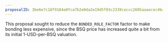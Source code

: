 ```yaml
---
proposalID: 3be6e7c18f9184e0fca7b2e0da2e19d5f03c2339ceccc2605aaaecec4ba3694b
---
```


This proposal sought to reduce the `BONDED_ROLE_FACTOR` factor to make bonding less expensive, since the BSQ price has increased quite a bit from its initial 1-USD-per-BSQ valuation.
